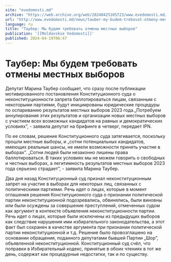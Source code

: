 ```yaml
---
site: "evedomosti.md"
archive: "https://web.archive.org/web/20240425105723/www.evedomosti.md/news/tauber-my-budem-trebovat-otmeny-mestnyh-vyborov"
url: "http://www.evedomosti.md/news/tauber-my-budem-trebovat-otmeny-mestnyh-vyborov"
language: ru
title: "Таубер: Мы будем требовать отмены местных выборов"
publication: '[[Moldavskie Vedomosti]]'
published: 2024-04-19T06:47
---
```


# Таубер: Мы будем требовать отмены местных выборов

Депутат Марина Таубер сообщает, что сразу после публикации мотивированного постановления Конституционного суда о неконституционности запрета баллотироваться лицам, связанным с некоторыми партиями, будут инициированы юридические процедуры по оспариванию результатов местных выборов 2023 года.„Потребуем аннулирования этих результатов и организации новых местных выборов с участием всех возможных кандидатов на равных и демократических условиях”, - заявила депутат на брифинге в четверг, передает IPN.

По ее словам, решение Конституционного суда затягивается, поскольку прошли местные выборы, и „сотни потенциальных кандидатов, имеющих реальные шансы, не имели возможности принять участие в выборах”. „Сотни людей были незаконно лишены права баллотироваться. В таких условиях мы не можем говорить о свободных и честных выборах, а легитимность результатов местных выборов 2023 года серьезно страдает”, - заявила Марина Таубер.

Два дня назад Конституционный суд признал неконституционным запрет на участие в выборах для некоторых лиц, связанных с политическими партиями. Речь идет о лицах, которые в момент оглашения решения Конституционного суда о признании политической партии неконституционной подозревались, обвинялись, были виновны или были осуждены за совершение преступлений, отмеченных судом как аргумент в контексте объявления неконституционности партии. Речь идет о лицах, которые были исключены из предыдущих выборов как следствие нарушения ими избирательного законодательства, а этот факт был сохранен в качестве аргумента при признании политической партии неконституционной и т.д. Решение было провозглашено на основании обращения, поданного депутатами бывшей Партии „Шор”, объявленной неконституционной. Конституционный суд счёл, что поправки в Избирательный кодекс, принятые в обоих чтениях в тот же день, содержат как процедурные недостатки, так и по существу.